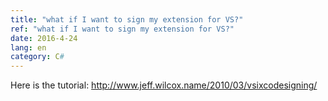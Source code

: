 ```yaml
---
title: "what if I want to sign my extension for VS?"
ref: "what if I want to sign my extension for VS?"
date: 2016-4-24
lang: en
category: C#
---
```


Here is the tutorial: <http://www.jeff.wilcox.name/2010/03/vsixcodesigning/>
